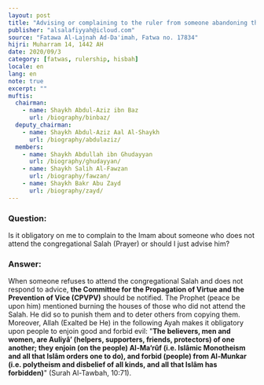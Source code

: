```yaml
---
layout: post
title: "Advising or complaining to the ruler from someone abandoning the congregational Salah"
publisher: "alsalafiyyah@icloud.com"
source: "Fatawa Al-Lajnah Ad-Da'imah, Fatwa no. 17834"
hijri: Muharram 14, 1442 AH
date: 2020/09/3
category: [fatwas, rulership, hisbah]
locale: en
lang: en
note: true
excerpt: ""
muftis:
  chairman: 
    - name: Shaykh Abdul-Aziz ibn Baz
      url: /biography/binbaz/
  deputy_chairman:
    - name: Shaykh Abdul-Aziz Aal Al-Shaykh
      url: /biography/abdulaziz/
  members: 
    - name: Shaykh Abdullah ibn Ghudayyan
      url: /biography/ghudayyan/
    - name: Shaykh Salih Al-Fawzan
      url: /biography/fawzan/
    - name: Shaykh Bakr Abu Zayd
      url: /biography/zayd/
---
```


### Question:

Is it obligatory on me to complain to the Imam about someone who does not attend the congregational Salah (Prayer) or should I just advise him? 

### Answer:

When someone refuses to attend the congregational Salah and does not respond to advice, **the Committee for the Propagation of Virtue and the Prevention of Vice (CPVPV)** should be notified. The Prophet (peace be upon him) mentioned burning the houses of those who did not attend the Salah. He did so to punish them and to deter others from copying them. Moreover, Allah (Exalted be He) in the following Ayah makes it obligatory upon people to enjoin good and forbid evil: "**The believers, men and women, are Auliyâ’ (helpers, supporters, friends, protectors) of one another; they enjoin (on the people) Al-Ma‘rûf (i.e. Islâmic Monotheism and all that Islâm orders one to do), and forbid (people) from Al-Munkar (i.e. polytheism and disbelief of all kinds, and all that Islâm has forbidden)**" (Surah Al-Tawbah, 10:71). 

